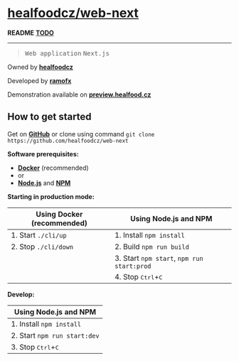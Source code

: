 # [healfoodcz/web-next](https://preview.healfood.cz/en)

**README** [**TODO**](./TODO.md)

---

> <kbd>Web application</kbd> <kbd>Next.js</kbd>

<!-- ![Visual demonstration]() -->

Owned by [**healfoodcz**](https://github.com/healfoodcz)

Developed by [**ramofx**](https://github.com/ramofx)

Demonstration available on [**preview.healfood.cz**](https://preview.healfood.cz/en)

## How to get started

Get on [**GitHub**](https://github.com/healfoodcz/web-next) or clone using command
`git clone https://github.com/healfoodcz/web-next`

**Software prerequisites:**

- [**Docker**](https://www.docker.com/)  (recommended)
- or
- [**Node.js**](https://nodejs.org/en) and [**NPM**](https://www.npmjs.com/)

**Starting in production mode:**

| Using Docker (recommended) | Using Node.js and NPM                      |
|----------------------------|--------------------------------------------|
| 1. Start `./cli/up`        | 1. Install `npm install`                   |
| 2. Stop `./cli/down`       | 2. Build `npm run build`                   |
|                            | 3. Start `npm start`, `npm run start:prod` |
|                            | 4. Stop <kbd>Ctrl</kbd>+<kbd>C</kbd>       |

**Develop:**

| Using Node.js and NPM                |
|--------------------------------------|
| 1. Install `npm install`             |
| 2. Start `npm run start:dev`         |
| 3. Stop <kbd>Ctrl</kbd>+<kbd>C</kbd> |

